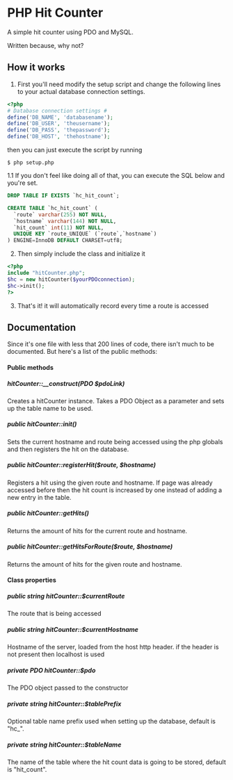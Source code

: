 PHP Hit Counter
=====
A simple hit counter using PDO and MySQL.

Written because, why not?

How it works
-------
1. First you'll need modify the setup script and change the following lines to your actual database connection settings.
  ```php
  <?php
  # Database connection settings #
  define('DB_NAME', 'databasename');   
  define('DB_USER', 'theusername');
  define('DB_PASS', 'thepassword');
  define('DB_HOST', 'thehostname');
  ```

  then you can just execute the script by running
  ```
  $ php setup.php
  ```
  1.1 If you don't feel like doing all of that, you can execute the SQL below and you're set.
  ```sql
  DROP TABLE IF EXISTS `hc_hit_count`;

  CREATE TABLE `hc_hit_count` (
    `route` varchar(255) NOT NULL,
    `hostname` varchar(144) NOT NULL,
    `hit_count` int(11) NOT NULL,
    UNIQUE KEY `route_UNIQUE` (`route`,`hostname`)
  ) ENGINE=InnoDB DEFAULT CHARSET=utf8;
  ```
2. Then simply include the class and initialize it
```php
<?php
include "hitCounter.php";
$hc = new hitCounter($yourPDOconnection);
$hc->init();
?>
```
3. That's it! it will automatically record every time a route is accessed

Documentation
------
Since it's one file with less that 200 lines of code, there isn't much to be documented.
But here's a list of the public methods: 
#### Public methods

##### hitCounter::\__construct(PDO $pdoLink)
  Creates a hitCounter instance. Takes a PDO Object as a parameter and sets up the table name to be used.

##### *public* hitCounter::init()
  Sets the current hostname and route being accessed using the php globals and then registers the hit on the database.
  
##### *public* hitCounter::registerHit($route, $hostname)
  Registers a hit using the given route and hostname. If page was already accessed before then the hit count is increased by one instead of adding a new entry in the table.

##### *public* hitCounter::getHits() 
  Returns the amount of hits for the current route and hostname.
  
##### *public* hitCounter::getHitsForRoute($route, $hostname)
  Returns the amount of hits for the given route and hostname.
  
#### Class properties 

##### *public* string hitCounter::$currentRoute 
The route that is being accessed
##### *public* string hitCounter::$currentHostname
Hostname of the server, loaded from the host http header. if the header is not present then localhost is used
##### *private* PDO hitCounter::$pdo 
The PDO object passed to the constructor
##### *private* string hitCounter::$tablePrefix
Optional table name prefix used when setting up the database, default is "hc_".
##### *private* string hitCounter::$tableName
The name of the table where the hit count data is going to be stored, default is "hit_count".